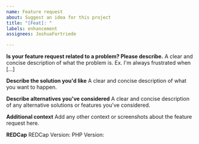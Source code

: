 ```yaml
---
name: Feature request
about: Suggest an idea for this project
title: "[Feat]: "
labels: enhancement
assignees: JoshuaFortriede

---
```


**Is your feature request related to a problem? Please describe.**
A clear and concise description of what the problem is. Ex. I'm always frustrated when [...]

**Describe the solution you'd like**
A clear and concise description of what you want to happen.

**Describe alternatives you've considered**
A clear and concise description of any alternative solutions or features you've considered.

**Additional context**
Add any other context or screenshots about the feature request here.

**REDCap**
REDCap Version:
PHP Version:
